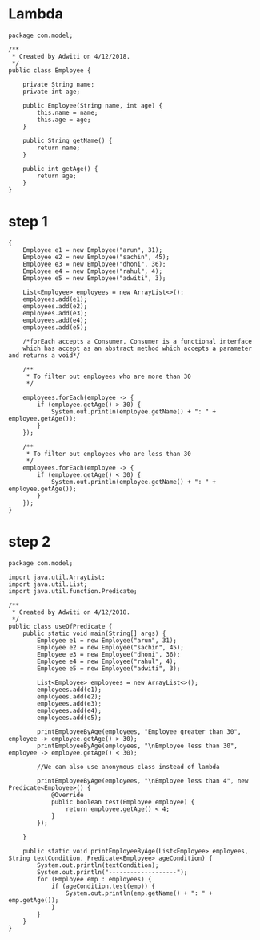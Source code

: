 # Lambda

    package com.model;
    
    /**
     * Created by Adwiti on 4/12/2018.
     */
    public class Employee {
    
        private String name;
        private int age;
    
        public Employee(String name, int age) {
            this.name = name;
            this.age = age;
        }
    
        public String getName() {
            return name;
        }
    
        public int getAge() {
            return age;
        }
    }

# step 1

    {
        Employee e1 = new Employee("arun", 31);
        Employee e2 = new Employee("sachin", 45);
        Employee e3 = new Employee("dhoni", 36);
        Employee e4 = new Employee("rahul", 4);
        Employee e5 = new Employee("adwiti", 3);
    
        List<Employee> employees = new ArrayList<>();
        employees.add(e1);
        employees.add(e2);
        employees.add(e3);
        employees.add(e4);
        employees.add(e5);
    
        /*forEach accepts a Consumer, Consumer is a functional interface
        which has accept as an abstract method which accepts a parameter and returns a void*/
    
        /**
         * To filter out employees who are more than 30
         */
    
        employees.forEach(employee -> {
            if (employee.getAge() > 30) {
                System.out.println(employee.getName() + ": " + employee.getAge());
            }
        });
    
        /**
         * To filter out employees who are less than 30
         */
        employees.forEach(employee -> {
            if (employee.getAge() < 30) {
                System.out.println(employee.getName() + ": " + employee.getAge());
            }
        });
    }
    
# step 2

    package com.model;
    
    import java.util.ArrayList;
    import java.util.List;
    import java.util.function.Predicate;
    
    /**
     * Created by Adwiti on 4/12/2018.
     */
    public class useOfPredicate {
        public static void main(String[] args) {
            Employee e1 = new Employee("arun", 31);
            Employee e2 = new Employee("sachin", 45);
            Employee e3 = new Employee("dhoni", 36);
            Employee e4 = new Employee("rahul", 4);
            Employee e5 = new Employee("adwiti", 3);
    
            List<Employee> employees = new ArrayList<>();
            employees.add(e1);
            employees.add(e2);
            employees.add(e3);
            employees.add(e4);
            employees.add(e5);
    
            printEmployeeByAge(employees, "Employee greater than 30", employee -> employee.getAge() > 30);
            printEmployeeByAge(employees, "\nEmployee less than 30", employee -> employee.getAge() < 30);
    
            //We can also use anonymous class instead of lambda
    
            printEmployeeByAge(employees, "\nEmployee less than 4", new Predicate<Employee>() {
                @Override
                public boolean test(Employee employee) {
                    return employee.getAge() < 4;
                }
            });
    
        }
    
        public static void printEmployeeByAge(List<Employee> employees, String textCondition, Predicate<Employee> ageCondition) {
            System.out.println(textCondition);
            System.out.println("-------------------");
            for (Employee emp : employees) {
                if (ageCondition.test(emp)) {
                    System.out.println(emp.getName() + ": " + emp.getAge());
                }
            }
        }
    }
